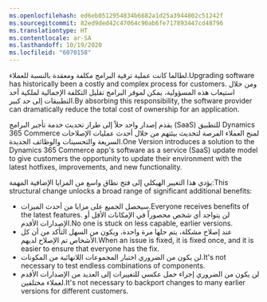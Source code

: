 ```yaml
---
ms.openlocfilehash: ed6eb0512954834b6682a1d25a3944802c51242f
ms.sourcegitcommit: 82ed9ded42c47064c90ab6fe717893447cd48796
ms.translationtype: HT
ms.contentlocale: ar-SA
ms.lasthandoff: 10/19/2020
ms.locfileid: "6070158"
---
```

<span data-ttu-id="ecc30-101">لطالما كانت عملية ترقية البرامج مكلفة ومعقدة بالنسبة للعملاء.</span><span class="sxs-lookup"><span data-stu-id="ecc30-101">Upgrading software has historically been a costly and complex process for customers.</span></span> <span data-ttu-id="ecc30-102">ومن خلال استيعاب هذه المسؤولية، يمكن لموفر البرامج تقليل التكلفة الإجمالية لملكية أحد التطبيقات إلى حد كبير.</span><span class="sxs-lookup"><span data-stu-id="ecc30-102">By absorbing this responsibility, the software provider can dramatically reduce the total cost of ownership for an application.</span></span> 

<span data-ttu-id="ecc30-103">يقدم إصدار واحد حلاً إلى طراز تحديث خدمة تأجير البرامج (SaaS) للتطبيق Dynamics 365 Commerce لمنح العملاء الفرصة لتحديث بيئتهم من خلال أحدث عمليات الإصلاحات السريعة والتحسينات والوظائف الجديدة.</span><span class="sxs-lookup"><span data-stu-id="ecc30-103">One Version introduces a solution to the Dynamics 365 Commerce app's software as a service (SaaS) update model to give customers the opportunity to update their environment with the latest hotfixes, improvements, and new functionality.</span></span>

<span data-ttu-id="ecc30-104">يؤدي هذا التغيير الهيكلي إلى فتح نطاق واسع من المزايا الإضافية المهمة:</span><span class="sxs-lookup"><span data-stu-id="ecc30-104">This structural change unlocks a broad range of significant additional benefits:</span></span> 

- <span data-ttu-id="ecc30-105">سيحصل الجميع على مزايا من أحدث الميزات.</span><span class="sxs-lookup"><span data-stu-id="ecc30-105">Everyone receives benefits of the latest features.</span></span> <span data-ttu-id="ecc30-106">لن يتواجد أي شخص محصوراً في الإمكانات الأقل أو الإصدارات الأقدم.</span><span class="sxs-lookup"><span data-stu-id="ecc30-106">No one is stuck on less capable, earlier versions.</span></span> 
- <span data-ttu-id="ecc30-107">عند إصلاح مشكلة، يتم حلها مرة واحدة، ويكون من السهل التأكد من أن كل الأشخاص تم الإصلاح لديهم.</span><span class="sxs-lookup"><span data-stu-id="ecc30-107">When an issue is fixed, it is fixed once, and it is easier to ensure that everyone has the fix.</span></span>
- <span data-ttu-id="ecc30-108">لن يكون من الضروري اختبار المجموعات اللانهائية من المكونات.</span><span class="sxs-lookup"><span data-stu-id="ecc30-108">It's not necessary to test endless combinations of components.</span></span> 
- <span data-ttu-id="ecc30-109">لن يكون من الضروري إجراء حمل عكسي للتغييرات إلى العديد من الإصدارات الأقدم لعملاء مختلفين.</span><span class="sxs-lookup"><span data-stu-id="ecc30-109">It's not necessary to backport changes to many earlier versions for different customers.</span></span>

